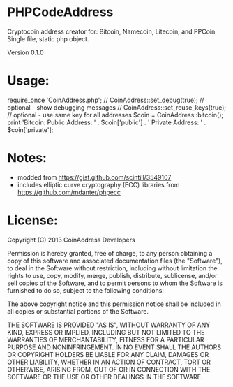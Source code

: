 PHPCodeAddress
==============

Cryptocoin address creator for: Bitcoin, Namecoin, Litecoin, and PPCoin.  Single file, static php object.

Version 0.1.0

Usage:
==============

require_once 'CoinAddress.php';
// CoinAddress::set_debug(true);      // optional - show debugging messages
// CoinAddress::set_reuse_keys(true); // optional - use same key for all addresses
$coin = CoinAddress::bitcoin();
print 'Bitcoin:  Public Address: ' . $coin['public'] . '  Private Address: ' . $coin['private'];


Notes:
==============
- modded from https://gist.github.com/scintill/3549107
- includes elliptic curve cryptography (ECC) libraries from https://github.com/mdanter/phpecc

License:
==============
Copyright (C) 2013 CoinAddress Developers

Permission is hereby granted, free of charge, to any person obtaining
a copy of this software and associated documentation files (the "Software"),
to deal in the Software without restriction, including without limitation
the rights to use, copy, modify, merge, publish, distribute, sublicense,
and/or sell copies of the Software, and to permit persons to whom the
Software is furnished to do so, subject to the following conditions:

The above copyright notice and this permission notice shall be included
in all copies or substantial portions of the Software.

THE SOFTWARE IS PROVIDED "AS IS", WITHOUT WARRANTY OF ANY KIND, EXPRESS
OR IMPLIED, INCLUDING BUT NOT LIMITED TO THE WARRANTIES OF MERCHANTABILITY,
FITNESS FOR A PARTICULAR PURPOSE AND NONINFRINGEMENT. IN NO EVENT SHALL
THE AUTHORS OR COPYRIGHT HOLDERS BE LIABLE FOR ANY CLAIM, DAMAGES
OR OTHER LIABILITY, WHETHER IN AN ACTION OF CONTRACT, TORT OR OTHERWISE,
ARISING FROM, OUT OF OR IN CONNECTION WITH THE SOFTWARE OR THE USE OR
OTHER DEALINGS IN THE SOFTWARE.

